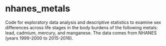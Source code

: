 # nhanes_metals

Code for exploratory data analysis and descriptive statistics to examine sex differences across life stages in the body burdens of the following metals: lead, cadmium, mercury, and manganese. The data comes from NHANES (years 1999-2000 to 2015-2016). 